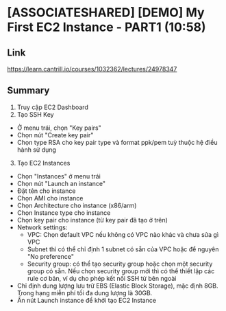 # [ASSOCIATESHARED] [DEMO] My First EC2 Instance - PART1 (10:58)

## Link

https://learn.cantrill.io/courses/1032362/lectures/24978347

## Summary

1. Truy cập EC2 Dashboard
2. Tạo SSH Key

- Ở menu trái, chọn "Key pairs"
- Chọn nút "Create key pair"
- Chọn type RSA cho key pair type và format ppk/pem tuỳ thuộc hệ điều hành sử dụng

3. Tạo EC2 Instances

- Chọn "Instances" ở menu trái
- Chọn nút "Launch an instance"
- Đặt tên cho instance
- Chọn AMI cho instance
- Chọn Architecture cho instance (x86/arm)
- Chọn Instance type cho instance
- Chọn key pair cho instance (từ key pair đã tạo ở trên)
- Network settings:
  - VPC: Chọn default VPC nếu không có VPC nào khác và chưa sửa gì VPC
  - Subnet thì có thể chỉ định 1 subnet có sẵn của VPC hoặc để nguyên "No preference"
  - Security group: có thể tạo security group hoặc chọn một security group có sẵn. Nếu chọn security group mới thì có thể thiết lập các rule cơ bản, ví dụ cho phép kết nối SSH từ bên ngoài
- Chỉ định dung lượng lưu trữ EBS (Elastic Block Storage), mặc định 8GB. Trong hạng miễn phí tối đa dung lượng là 30GB.
- Ấn nút Launch instance để khởi tạo EC2 Instance
